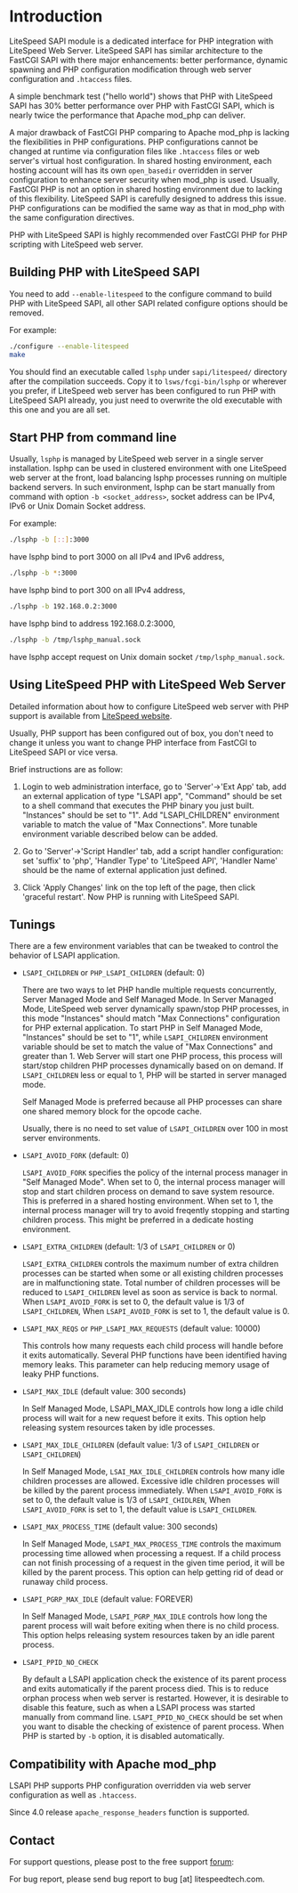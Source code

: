 # Introduction

LiteSpeed SAPI module is a dedicated interface for PHP integration with
LiteSpeed Web Server. LiteSpeed SAPI has similar architecture to the FastCGI
SAPI with there major enhancements: better performance, dynamic spawning and PHP
configuration modification through web server configuration and `.htaccess`
files.

A simple benchmark test ("hello world") shows that PHP with LiteSpeed SAPI has
30% better performance over PHP with FastCGI SAPI, which is nearly twice the
performance that Apache mod_php can deliver.

A major drawback of FastCGI PHP comparing to Apache mod_php is lacking the
flexibilities in PHP configurations. PHP configurations cannot be changed at
runtime via configuration files like `.htaccess` files or web server's virtual
host configuration. In shared hosting environment, each hosting account will has
its own `open_basedir` overridden in server configuration to enhance server
security when mod_php is used. Usually, FastCGI PHP is not an option in shared
hosting environment due to lacking of this flexibility. LiteSpeed SAPI is
carefully designed to address this issue. PHP configurations can be modified the
same way as that in mod_php with the same configuration directives.

PHP with LiteSpeed SAPI is highly recommended over FastCGI PHP for PHP scripting
with LiteSpeed web server.

## Building PHP with LiteSpeed SAPI

You need to add `--enable-litespeed` to the configure command to build PHP with
LiteSpeed SAPI, all other SAPI related configure options should be removed.

For example:

```bash
./configure --enable-litespeed
make
```

You should find an executable called `lsphp` under `sapi/litespeed/` directory
after the compilation succeeds. Copy it to `lsws/fcgi-bin/lsphp` or wherever you
prefer, if LiteSpeed web server has been configured to run PHP with LiteSpeed
SAPI already, you just need to overwrite the old executable with this one and
you are all set.

## Start PHP from command line

Usually, `lsphp` is managed by LiteSpeed web server in a single server
installation. lsphp can be used in clustered environment with one LiteSpeed web
server at the front, load balancing lsphp processes running on multiple backend
servers. In such environment, lsphp can be start manually from command with
option `-b <socket_address>`, socket address can be IPv4, IPv6 or Unix Domain
Socket address.

For example:

```bash
./lsphp -b [::]:3000
```

have lsphp bind to port 3000 on all IPv4 and IPv6 address,

```bash
./lsphp -b *:3000
```

have lsphp bind to port 300 on all IPv4 address,

```bash
./lsphp -b 192.168.0.2:3000
```

have lsphp bind to address 192.168.0.2:3000,

```bash
./lsphp -b /tmp/lsphp_manual.sock
```

have lsphp accept request on Unix domain socket `/tmp/lsphp_manual.sock`.

## Using LiteSpeed PHP with LiteSpeed Web Server

Detailed information about how to configure LiteSpeed web server with PHP
support is available from
[LiteSpeed website](https://www.litespeedtech.com/docs/webserver).

Usually, PHP support has been configured out of box, you don't need to change it
unless you want to change PHP interface from FastCGI to LiteSpeed SAPI or vice
versa.

Brief instructions are as follow:

1. Login to web administration interface, go to 'Server'->'Ext App' tab, add an
   external application of type "LSAPI app", "Command" should be set to a shell
   command that executes the PHP binary you just built. "Instances" should be
   set to "1". Add "LSAPI_CHILDREN" environment variable to match the value of
   "Max Connections". More tunable environment variable described below can be
   added.

2. Go to 'Server'->'Script Handler' tab, add a script handler configuration: set
   'suffix' to 'php', 'Handler Type' to 'LiteSpeed API', 'Handler Name' should
   be the name of external application just defined.

3. Click 'Apply Changes' link on the top left of the page, then click
   'graceful restart'. Now PHP is running with LiteSpeed SAPI.

## Tunings

There are a few environment variables that can be tweaked to control the
behavior of LSAPI application.

* `LSAPI_CHILDREN` or `PHP_LSAPI_CHILDREN` (default: 0)

  There are two ways to let PHP handle multiple requests concurrently, Server
  Managed Mode and Self Managed Mode. In Server Managed Mode, LiteSpeed web
  server dynamically spawn/stop PHP processes, in this mode "Instances" should
  match "Max Connections" configuration for PHP external application. To start
  PHP in Self Managed Mode, "Instances" should be set to "1", while
  `LSAPI_CHILDREN` environment variable should be set to match the value of "Max
  Connections" and greater than 1. Web Server will start one PHP process, this
  process will start/stop children PHP processes dynamically based on on demand.
  If `LSAPI_CHILDREN` less or equal to 1, PHP will be started in server managed
  mode.

  Self Managed Mode is preferred because all PHP processes can share one shared
  memory block for the opcode cache.

  Usually, there is no need to set value of `LSAPI_CHILDREN` over 100 in most
  server environments.

* `LSAPI_AVOID_FORK` (default: 0)

  `LSAPI_AVOID_FORK` specifies the policy of the internal process manager in
  "Self Managed Mode". When set to 0, the internal process manager will stop and
  start children process on demand to save system resource. This is preferred in
  a shared hosting environment. When set to 1, the internal process manager will
  try to avoid freqently stopping and starting children process. This might be
  preferred in a dedicate hosting environment.

* `LSAPI_EXTRA_CHILDREN` (default: 1/3 of `LSAPI_CHILDREN` or 0)

  `LSAPI_EXTRA_CHILDREN` controls the maximum number of extra children processes
  can be started when some or all existing children processes are in
  malfunctioning state. Total number of children processes will be reduced to
  `LSAPI_CHILDREN` level as soon as service is back to normal. When
  `LSAPI_AVOID_FORK` is set to 0, the default value is 1/3 of `LSAPI_CHILDREN`,
  When `LSAPI_AVOID_FORK` is set to 1, the default value is 0.

* `LSAPI_MAX_REQS` or `PHP_LSAPI_MAX_REQUESTS` (default value: 10000)

  This controls how many requests each child process will handle before it exits
  automatically. Several PHP functions have been identified having memory leaks.
  This parameter can help reducing memory usage of leaky PHP functions.

* `LSAPI_MAX_IDLE` (default value: 300 seconds)

  In Self Managed Mode, LSAPI_MAX_IDLE controls how long a idle child process
  will wait for a new request before it exits. This option help releasing system
  resources taken by idle processes.

* `LSAPI_MAX_IDLE_CHILDREN` (default value: 1/3 of `LSAPI_CHILDREN` or
  `LSAPI_CHILDREN`)

  In Self Managed Mode, `LSAI_MAX_IDLE_CHILDREN` controls how many idle children
  processes are allowed. Excessive idle children processes will be killed by the
  parent process immediately. When `LSAPI_AVOID_FORK` is set to 0, the default
  value is 1/3 of `LSAPI_CHIDLREN`, When `LSAPI_AVOID_FORK` is set to 1, the
  default value is `LSAPI_CHILDREN`.

* `LSAPI_MAX_PROCESS_TIME` (default value: 300 seconds)

  In Self Managed Mode, `LSAPI_MAX_PROCESS_TIME` controls the maximum processing
  time allowed when processing a request. If a child process can not finish
  processing of a request in the given time period, it will be killed by the
  parent process. This option can help getting rid of dead or runaway child
  process.

* `LSAPI_PGRP_MAX_IDLE` (default value: FOREVER)

  In Self Managed Mode, `LSAPI_PGRP_MAX_IDLE` controls how long the parent
  process will wait before exiting when there is no child process. This option
  helps releasing system resources taken by an idle parent process.

* `LSAPI_PPID_NO_CHECK`

  By default a LSAPI application check the existence of its parent process and
  exits automatically if the parent process died. This is to reduce orphan
  process when web server is restarted. However, it is desirable to disable this
  feature, such as when a LSAPI process was started manually from command line.
  `LSAPI_PPID_NO_CHECK` should be set when you want to disable the checking of
  existence of parent process. When PHP is started by `-b` option, it is
  disabled automatically.

## Compatibility with Apache mod_php

LSAPI PHP supports PHP configuration overridden via web server configuration
as well as `.htaccess`.

Since 4.0 release `apache_response_headers` function is supported.

## Contact

For support questions, please post to the free support
[forum](https://www.litespeedtech.com/support/forum/):

For bug report, please send bug report to bug [at] litespeedtech.com.
